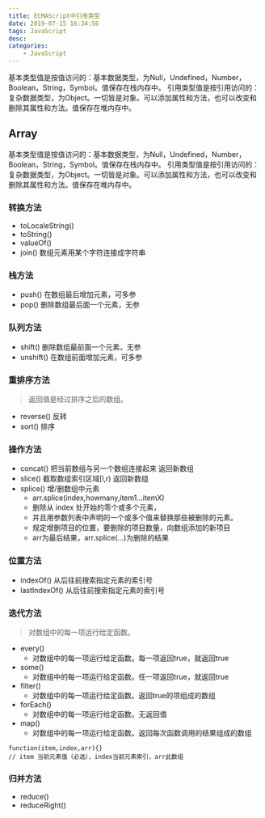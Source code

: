 ```yaml
---
title: ECMAScript中引用类型
date: 2019-07-15 16:34:56
tags: JavaScript
desc:
categories:
	- JavaScript
---
```


基本类型值是按值访问的：基本数据类型，为Null，Undefined，Number，Boolean，String，Symbol。值保存在栈内存中。
引用类型值是按引用访问的：复杂数据类型，为Object。一切皆是对象。可以添加属性和方法，也可以改变和删除其属性和方法。值保存在堆内存中。

<!-- 阅读更多 -->

## Array
基本类型值是按值访问的：基本数据类型，为Null，Undefined，Number，Boolean，String，Symbol。值保存在栈内存中。 引用类型值是按引用访问的：复杂数据类型，为Object。一切皆是对象。可以添加属性和方法，也可以改变和删除其属性和方法。值保存在堆内存中。
### 转换方法
- toLocaleString()
- toString()
- valueOf()
- join() 数组元素用某个字符连接成字符串

### 栈方法
- push() 在数组最后增加元素，可多参 
- pop() 删除数组最后面一个元素，无参

### 队列方法
- shift() 删除数组最前面一个元素，无参
- unshift() 在数组前面增加元素，可多参 

### 重排序方法
> 返回值是经过排序之后的数组。

- reverse() 反转
- sort() 排序

### 操作方法
- concat() 把当前数组与另一个数组连接起来 返回新数组
- slice()  截取数组索引区域[l,r) 返回新数组 
- splice() 增/删数组中元素
    - arr.splice(index,howmany,item1...itemX)
    - 删除从 index 处开始的零个或多个元素，
    - 并且用参数列表中声明的一个或多个值来替换那些被删除的元素。
    - 规定增删项目的位置，要删除的项目数量，向数组添加的新项目
    - arr为最后结果，arr.splice(...)为删除的结果

### 位置方法
- indexOf() 从后往前搜索指定元素的索引号
- lastIndexOf() 从后往前搜索指定元素的索引号

### 迭代方法
> 对数组中的每一项运行给定函数。

- every()
    - 对数组中的每一项运行给定函数。每一项返回true，就返回true
- some()
    - 对数组中的每一项运行给定函数。任一项返回true，就返回true
- filter()
    - 对数组中的每一项运行给定函数。返回true的项组成的数组
- forEach()
    - 对数组中的每一项运行给定函数。无返回值
- map()
    - 对数组中的每一项运行给定函数。返回每次函数调用的结果组成的数组

``` 
function(item,index,arr){}
// item 当前元素值（必选），index当前元素索引，arr此数组
```

### 归并方法
- reduce()
- reduceRight()
